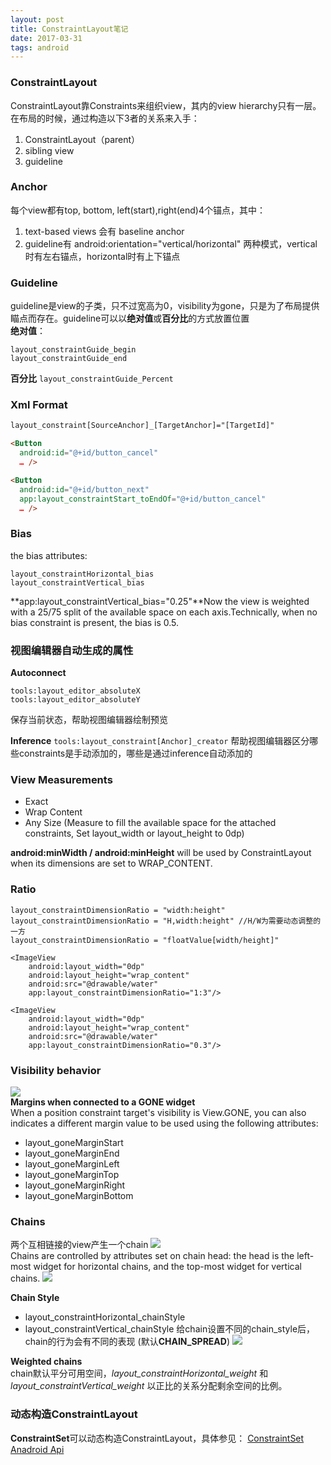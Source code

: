 ```yaml
---
layout: post
title: ConstraintLayout笔记
date: 2017-03-31 
tags: android    
---
```


### ConstraintLayout 
ConstraintLayout靠Constraints来组织view，其内的view hierarchy只有一层。在布局的时候，通过构造以下3者的关系来入手：
1. ConstraintLayout（parent）
2. sibling view
3. guideline

### Anchor
每个view都有top, bottom, left(start),right(end)4个锚点，其中：
1. text-based views 会有 baseline anchor
2. guideline有 android:orientation="vertical/horizontal" 两种模式，vertical时有左右锚点，horizontal时有上下锚点

### Guideline
guideline是view的子类，只不过宽高为0，visibility为gone，只是为了布局提供瞄点而存在。guideline可以以**绝对值**或**百分比**的方式放置位置<br/>
**绝对值**：
```
layout_constraintGuide_begin
layout_constraintGuide_end
```
**百分比**
```layout_constraintGuide_Percent```

### Xml Format
```html
layout_constraint[SourceAnchor]_[TargetAnchor]="[TargetId]"

<Button
  android:id="@+id/button_cancel"
  …​ />

<Button
  android:id="@+id/button_next"
  app:layout_constraintStart_toEndOf="@+id/button_cancel"
  …​ />
```
### Bias
the bias attributes:
```
layout_constraintHorizontal_bias
layout_constraintVertical_bias
```

**app:layout_constraintVertical_bias="0.25"**Now the view is weighted with a 25/75 split of the available space on each axis.Technically, when no bias constraint is present, the bias is 0.5.

### 视图编辑器自动生成的属性
**Autoconnect**
```
tools:layout_editor_absoluteX
tools:layout_editor_absoluteY
```
保存当前状态，帮助视图编辑器绘制预览

**Inference**
```tools:layout_constraint[Anchor]_creator```
帮助视图编辑器区分哪些constraints是手动添加的，哪些是通过inference自动添加的

### View Measurements
* Exact
* Wrap Content
* Any Size (Measure to fill the available space for the attached constraints, Set layout_width or layout_height to 0dp)

**android:minWidth / android:minHeight** will be used by ConstraintLayout when its dimensions are set to WRAP_CONTENT.

### Ratio
```
layout_constraintDimensionRatio = "width:height"
layout_constraintDimensionRatio = "H,width:height" //H/W为需要动态调整的一方
layout_constraintDimensionRatio = "floatValue[width/height]"

<ImageView
    android:layout_width="0dp"
    android:layout_height="wrap_content"
    android:src="@drawable/water"
    app:layout_constraintDimensionRatio="1:3"/>

<ImageView
    android:layout_width="0dp"
    android:layout_height="wrap_content"
    android:src="@drawable/water"
    app:layout_constraintDimensionRatio="0.3"/>
```

### Visibility behavior
![](/images/android/constraint_visibility.png)<br/>
**Margins when connected to a GONE widget**<br/>
When a position constraint target's visibility is View.GONE, you can also indicates a different margin value to be used using the following attributes:
* layout_goneMarginStart
* layout_goneMarginEnd
* layout_goneMarginLeft
* layout_goneMarginTop
* layout_goneMarginRight
* layout_goneMarginBottom

### Chains
两个互相链接的view产生一个chain
![](/images/android/constraint_chain.png)<br/>
Chains are controlled by attributes set on chain head: the head is the left-most widget for horizontal chains, and the top-most widget for vertical chains.
![](/images/android/constraint_chain_head.png)<br/>

**Chain Style**
* layout_constraintHorizontal_chainStyle
* layout_constraintVertical_chainStyle
给chain设置不同的chain_style后，chain的行为会有不同的表现 (默认**CHAIN_SPREAD**)
![](/images/android/constraint_chain_style.png)<br/>

**Weighted chains**<br/>
chain默认平分可用空间，*layout_constraintHorizontal_weight* 和*layout_constraintVertical_weight* 以正比的关系分配剩余空间的比例。

### 动态构造ConstraintLayout
**ConstraintSet**可以动态构造ConstraintLayout，具体参见：
[ConstraintSet Anadroid Api](https://developer.android.com/reference/android/support/constraint/ConstraintSet.html)